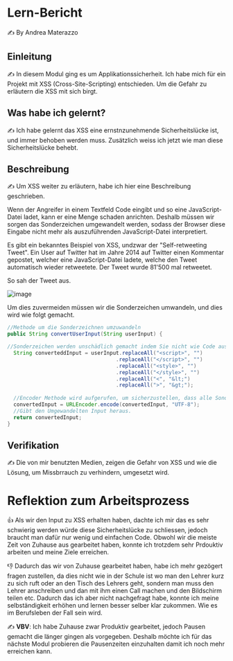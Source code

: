 # Lern-Bericht
✍️ By Andrea Materazzo

## Einleitung

✍️ In diesem Modul ging es um Applikationssicherheit. Ich habe mich für ein Projekt mit XSS (Cross-Site-Scripting) entschieden. Um die Gefahr zu erläutern die
XSS mit sich birgt.

## Was habe ich gelernt?

✍️ Ich habe gelernt das XSS eine ernstnzunehmende Sicherheitslücke ist, und immer behoben werden muss. Zusätzlich weiss ich jetzt wie man diese Sicherheitslücke behebt.

## Beschreibung

✍️ Um XSS weiter zu erläutern, habe ich hier eine Beschreibung geschrieben.

Wenn der Angreifer in einem Textfeld Code eingibt und so eine JavaScript-Datei ladet, kann er eine Menge schaden anrichten. Deshalb müssen wir sorgen das
Sonderzeichen umgewandelt werden, sodass der Browser diese Eingabe nicht mehr als auszuführenden JavaScript-Datei interpretiert.

Es gibt ein bekanntes Beispiel von XSS, undzwar der "Self-retweeting Tweet".
Ein User auf Twitter hat im Jahre 2014 auf Twitter einen Kommentar gepostet, welcher eine JavaScript-Datei ladete, welche den Tweet automatisch wieder retweetete.
Der Tweet wurde 81'500 mal retweetet.

So sah der Tweet aus.

![image](https://user-images.githubusercontent.com/111268969/207706914-63163d60-305c-427c-8284-9cc47e9c63c5.png)

Um dies zuvermeiden müssen wir die Sonderzeichen umwandeln, und dies wird wie folgt gemacht.

```Java
//Methode um die Sonderzeichnen umzuwandeln
public String convertUserInput(String userInput) {

//Sonderzeichen werden unschädlich gemacht indem Sie nicht wie Code aussehen.
  String converteddInput = userInput.replaceAll("<script>", "")
                                   .replaceAll("</script>", "")
                                   .replaceAll("<style>", "")
                                   .replaceAll("</style>", "")
                                   .replaceAll("<", "&lt;")
                                   .replaceAll(">", "&gt;");
  
  //Encoder Methode wird aufgerufen, um sicherzustellen, dass alle Sonderzeichen, die für URL's verwendet werden, richtig codiert werden.
  convertedInput = URLEncoder.encode(convertedInput, "UTF-8");
  //Gibt den Umgewandelten Input heraus.
  return convertedInput;
}
```

## Verifikation

✍️ Die von mir benutzten Medien, zeigen die Gefahr von XSS und wie die Lösung, um Missbrrauch zu verhindern, umgesetzt wird.

# Reflektion zum Arbeitsprozess

👍 Als wir den Input zu XSS erhalten haben, dachte ich mir das es sehr schwierig werden würde diese Sicherheitslücke zu schliessen, jedoch braucht man dafür nur 
wenig und einfachen Code. Obwohl wir die meiste Zeit von Zuhause aus gearbeitet haben, konnte ich trotzdem sehr Prdouktiv arbeiten und meine Ziele erreichen.

👎 Dadurch das wir von Zuhause gearbeitet haben, habe ich mehr gezögert fragen zustellen, da dies nicht wie in der Schule ist wo man den Lehrer kurz zu sich ruft
oder an den Tisch des Lehrers geht, sondern man muss den Lehrer anschreiben und dan mit ihm einen Call machen und den Bildschirm teilen etc. Dadurch das ich aber
nicht nachgefragt habe, konnte ich meine selbständigkeit erhöhen und lernen besser selber klar zukommen. Wie es im Berufsleben der Fall sein wird.

✍️ **VBV**:  Ich habe Zuhause zwar Produktiv gearbeitet, jedoch Pausen gemacht die länger gingen als vorgegeben. Deshalb möchte ich für das nächste Modul probieren
die Pausenzeiten einzuhalten damit ich noch mehr erreichen kann.

